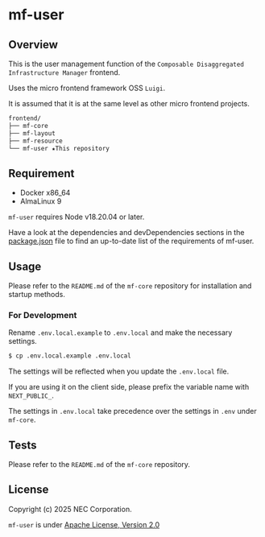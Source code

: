 # mf-user

## Overview

This is the user management function of the `Composable Disaggregated Infrastructure Manager` frontend.

Uses the micro frontend framework OSS `Luigi`.

It is assumed that it is at the same level as other micro frontend projects.

```bash
frontend/
├── mf-core
├── mf-layout
├── mf-resource
└── mf-user ★This repository
```

## Requirement

- Docker x86_64
- AlmaLinux 9

`mf-user` requires Node v18.20.04 or later.

Have a look at the dependencies and devDependencies sections in the [package.json](package.json) file to find an up-to-date list of the requirements of mf-user.

## Usage

Please refer to the `README.md` of the `mf-core` repository for installation and startup methods.

### For Development

Rename `.env.local.example` to `.env.local` and make the necessary settings.

```bash
$ cp .env.local.example .env.local
```

The settings will be reflected when you update the `.env.local` file.

If you are using it on the client side, please prefix the variable name with `NEXT_PUBLIC_`.

The settings in `.env.local` take precedence over the settings in `.env` under `mf-core`.

## Tests

Please refer to the `README.md` of the `mf-core` repository.

## License

Copyright (c) 2025 NEC Corporation.

`mf-user` is under [Apache License, Version 2.0](https://www.apache.org/licenses/LICENSE-2.0)
